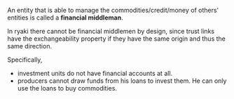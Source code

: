 An entity that is able to manage the commodities/credit/money of others' entities is called a **financial middleman**.

In ryaki there cannot be financial middlemen by design, since trust links have the exchangeability property if they have the same origin and thus the same direction.

Specifically, 
* investment units do not have financial accounts at all.
* producers cannot draw funds from his loans to invest them. He can only use the loans to buy commodities.
